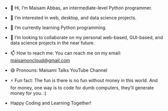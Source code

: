 - 👋 Hi, I’m Maisam Abbas, an intermediate-level Python programmer. 
- 👀 I’m interested in web, desktop, and data science projects.
- 🌱 I’m currently learning Python programming.
- 💞️ I’m looking to collaborate on my personal web-based, GUI-based, and data science projects in the near future.
- 📫 How to reach me: You can reach me on my email: maisamoncloud@gmail.com
- 😄 Pronouns: Maisami Talks YouTube Channel
- ⚡ Fun fact: The fun is there is no fun without money in this world. And for money, one way is to code for dumb computers, they'll generate money for you. :)

- Happy Coding and Learning Together!
